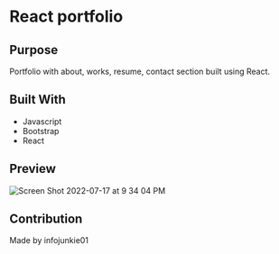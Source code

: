 # React portfolio

## Purpose
Portfolio with about, works, resume, contact section built using React.

## Built With
* Javascript
* Bootstrap
* React


## Preview
![Screen Shot 2022-07-17 at 9 34 04 PM](https://user-images.githubusercontent.com/70418455/179433891-c32da155-1f32-4ccb-9b14-65e6be8e49a4.png)


## Contribution
Made by infojunkie01


 
